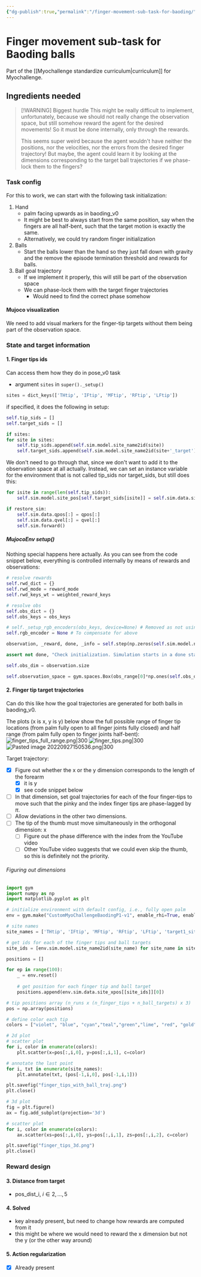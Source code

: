 ```yaml
---
{"dg-publish":true,"permalink":"/finger-movement-sub-task-for-baoding/","created":"","updated":""}
---
```


# Finger movement sub-task for Baoding balls

Part of the [[Myochallenge standardize curriculum\|curriculum]] for Myochallenge.

## Ingredients needed

> [!WARNING] Biggest hurdle
> This might be really difficult to implement, unfortunately, because we should not really change the observation space, but still somehow reward the agent for the desired movements! So it must be done internally, only through the rewards. 
> 
> This seems super weird because the agent wouldn't have neither the positions, nor the velocities, nor the errors from the desired finger trajectory! But maybe, the agent could learn it by looking at the dimensions corresponding to the target ball trajectories if we phase-lock them to the fingers? 


### Task config

For this to work, we can start with the following task initialization:
1. Hand
	- palm facing upwards as in baoding_v0
	- It might be best to always start from the same position, say when the fingers are all half-bent, such that the target motion is exactly the same.
	- Alternatively, we could try random finger initialization
2. Balls
	- Start the balls lower than the hand so they just fall down with gravity and the remove the episode termination threshold and rewards for balls.
3. Ball goal trajectory
	- If we implement it properly, this will still be part of the observation space
	- We can phase-lock them with the target finger trajectories 
		- Would need to find the correct phase somehow

#### Mujoco visualization

We need to add visual markers for the finger-tip targets without them being part of the observation space.


### State and target information

#### 1. Finger tips ids

Can access them how they do in pose_v0 task

- argument `sites` in `super()._setup()`
```python
sites = dict_keys(['THtip', 'IFtip', 'MFtip', 'RFtip', 'LFtip'])
```
if specified, it does the following in setup:
```python
self.tip_sids = []
self.target_sids = []

if sites:
for site in sites:
	self.tip_sids.append(self.sim.model.site_name2id(site))
	self.target_sids.append(self.sim.model.site_name2id(site+'_target'))
```

We don't need to go through that, since we don't want to add it to the observation space at all actually. Instead, we can set an instance variable for the environment that is not called tip_sids nor target_sids, but still does this:
```python
for isite in range(len(self.tip_sids)):
	self.sim.model.site_pos[self.target_sids[isite]] = self.sim.data.site_xpos[self.tip_sids[isite]].copy()

if restore_sim:
	self.sim.data.qpos[:] = qpos[:]
	self.sim.data.qvel[:] = qvel[:]
	self.sim.forward()
```

##### MujocoEnv setup()

Nothing special happens here actually. As you can see from the code snippet below, everything is controlled internally by means of rewards and observations:

```python
# resolve rewards
self.rwd_dict = {}
self.rwd_mode = reward_mode
self.rwd_keys_wt = weighted_reward_keys

# resolve obs
self.obs_dict = {}
self.obs_keys = obs_keys

# self._setup_rgb_encoders(obs_keys, device=None) # Removed as not using visual inputs
self.rgb_encoder = None # To compensate for above

observation, _reward, done, _info = self.step(np.zeros(self.sim.model.nu))

assert not done, "Check initialization. Simulation starts in a done state."

self.obs_dim = observation.size

self.observation_space = gym.spaces.Box(obs_range[0]*np.ones(self.obs_dim), obs_range[1]*np.ones(self.obs_dim), dtype=np.float32)
```


#### 2. Finger tip target trajectories

Can do this like how the goal trajectories are generated for both balls in baoding_v0.

The plots (x is x, y is y) below show the full possible range of finger tip locations (from palm fully open to all finger joints fully closed) and half range (from palm fully open to finger joints half-bent):
![finger_tips_full_range.png|300](/img/user/images/finger_tips_full_range.png)
![finger_tips.png|300](/img/user/images/finger_tips.png)
![Pasted image 20220927150536.png|300](/img/user/images/Pasted%20image%2020220927150536.png)

 Target trajectory:
 
- [x] Figure out whether the x or the y dimension corresponds to the length of the forearm
	- [x] it is y
	- [x] see code snippet below
- [ ] In that dimension, set goal trajectories for each of the four finger-tips to move such that the pinky and the index finger tips are phase-lagged by $\pi$.
- [ ] Allow deviations in the other two dimensions.
- [ ] The tip of the thumb must move simultaneously in the orthogonal dimension: x
	- [ ] Figure out the phase difference with the index from the YouTube video
	- [ ] Other YouTube video suggests that we could even skip the thumb, so this is definitely not the priority.

###### Figuring out dimensions

```python
import gym
import numpy as np
import matplotlib.pyplot as plt

# initialize environment with default config, i.e., fully open palm
env = gym.make("CustomMyoChallengeBaodingP1-v1", enable_rhi=True, enable_rsi=True)

# site names
site_names = ['THtip', 'IFtip', 'MFtip', 'RFtip', 'LFtip', 'target1_site']

# get ids for each of the finger tips and ball targets
site_ids = [env.sim.model.site_name2id(site_name) for site_name in site_names]

positions = []

for ep in range(100):
    _ = env.reset()
    
    # get position for each finger tip and ball target
    positions.append(env.sim.data.site_xpos[[site_ids]][0])

# tip positions array (n_runs x (n_finger_tips + n_ball_targets) x 3)
pos = np.array(positions)

# define color each tip
colors = ["violet", "blue", "cyan","teal","green","lime", "red", "gold"]

# 2d plot
# scatter plot
for i, color in enumerate(colors):
    plt.scatter(x=pos[:,i,0], y=pos[:,i,1], c=color)

# annotate the last point
for i, txt in enumerate(site_names):
    plt.annotate(txt, (pos[-1,i,0], pos[-1,i,1]))

plt.savefig("finger_tips_with_ball_traj.png")
plt.close()

# 3d plot
fig = plt.figure()
ax = fig.add_subplot(projection='3d')

# scatter plot
for i, color in enumerate(colors):
    ax.scatter(xs=pos[:,i,0], ys=pos[:,i,1], zs=pos[:,i,2], c=color)

plt.savefig("finger_tips_3d.png")
plt.close()
```


### Reward design

#### 3. Distance from target 

- pos_dist_i, $i\in{2,...,5}$

#### 4. Solved

- key already present, but need to change how rewards are computed from it
- this might be where we would need to reward the x dimension but not the y (or the other way around)

#### 5. Action regularization

- [x] Already present